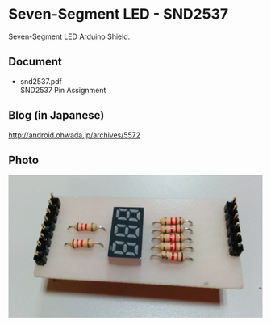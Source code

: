 Seven-Segment LED - SND2537
===============
Seven-Segment LED Arduino Shield.

## Document
- snd2537.pdf <br>
SND2537 Pin Assignment 

## Blog (in Japanese)
http://android.ohwada.jp/archives/5572

## Photo
![photo](https://raw.githubusercontent.com/ohwada/ArduinoShield/master/docs/7seg_snd2537/pcb.png)
